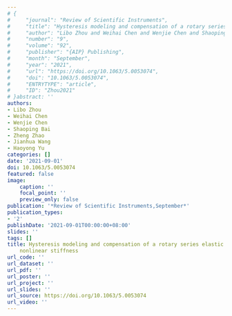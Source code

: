 ```yaml
---
# {
#     "journal": "Review of Scientific Instruments",
#     "title": "Hysteresis modeling and compensation of a rotary series elastic actuator with nonlinear stiffness",
#     "author": "Libo Zhou and Weihai Chen and Wenjie Chen and Shaoping Bai and Zheng Zhao and Jianhua Wang and Haoyong Yu",
#     "number": "9",
#     "volume": "92",
#     "publisher": "{AIP} Publishing",
#     "month": "September",
#     "year": "2021",
#     "url": "https://doi.org/10.1063/5.0053074",
#     "doi": "10.1063/5.0053074",
#     "ENTRYTYPE": "article",
#     "ID": "Zhou2021"
# }abstract: ''
authors:
- Libo Zhou
- Weihai Chen
- Wenjie Chen
- Shaoping Bai
- Zheng Zhao
- Jianhua Wang
- Haoyong Yu
categories: []
date: '2021-09-01'
doi: 10.1063/5.0053074
featured: false
image:
    caption: ''
    focal_point: ''
    preview_only: false
publication: '*Review of Scientific Instruments,September*'
publication_types:
- '2'
publishDate: '2021-09-01T00:00:00+08:00'
slides: ''
tags: []
title: Hysteresis modeling and compensation of a rotary series elastic actuator with
    nonlinear stiffness
url_code: ''
url_dataset: ''
url_pdf: ''
url_poster: ''
url_project: ''
url_slides: ''
url_source: https://doi.org/10.1063/5.0053074
url_video: ''
---
```

